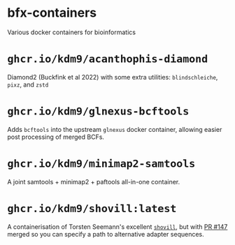 # bfx-containers

Various docker containers for bioinformatics



# `ghcr.io/kdm9/acanthophis-diamond`

Diamond2 (Buckfink et al 2022) with some extra utilities: `blindschleiche`, `pixz`,  and `zstd`
# `ghcr.io/kdm9/glnexus-bcftools`

Adds `bcftools` into the upstream `glnexus` docker container, allowing easier post processing of merged BCFs.

# `ghcr.io/kdm9/minimap2-samtools`

A joint samtools + minimap2 + paftools all-in-one container.
# `ghcr.io/kdm9/shovill:latest`

A containerisation of Torsten Seemann's excellent [`shovill`](https://github.com/tseemann/shovill), but with [PR #147](https://github.com/tseemann/shovill/pull/147) merged so you can specify a path to alternative adapter sequences.
